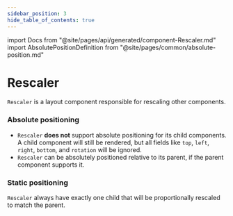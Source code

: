 ```yaml
---
sidebar_position: 3
hide_table_of_contents: true
---
```

import Docs from "@site/pages/api/generated/component-Rescaler.md"
import AbsolutePositionDefinition from "@site/pages/common/absolute-position.md"

# Rescaler

`Rescaler` is a layout component responsible for rescaling other components.

### Absolute positioning

<AbsolutePositionDefinition />

- `Rescaler` **does not** support absolute positioning for its child components. A child component will still be rendered, but all fields like `top`, `left`, `right`, `bottom`, and `rotation` will be ignored.
- `Rescaler` can be absolutely positioned relative to its parent, if the parent component supports it.

### Static positioning

`Rescaler` always have exactly one child that will be proportionally rescaled to match the parent.

<Docs />
